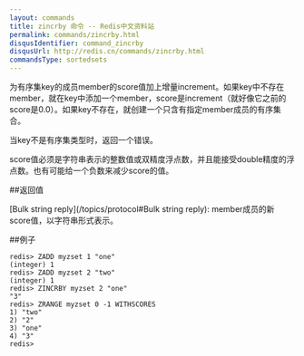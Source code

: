 ```yaml
---
layout: commands
title: zincrby 命令 -- Redis中文资料站
permalink: commands/zincrby.html
disqusIdentifier: command_zincrby
disqusUrl: http://redis.cn/commands/zincrby.html
commandsType: sortedsets
---
```


为有序集key的成员member的score值加上增量increment。如果key中不存在member，就在key中添加一个member，score是increment（就好像它之前的score是0.0）。如果key不存在，就创建一个只含有指定member成员的有序集合。

当key不是有序集类型时，返回一个错误。

score值必须是字符串表示的整数值或双精度浮点数，并且能接受double精度的浮点数。也有可能给一个负数来减少score的值。

##返回值

[Bulk string reply](/topics/protocol#Bulk string reply): member成员的新score值，以字符串形式表示。

##例子

	redis> ZADD myzset 1 "one"
	(integer) 1
	redis> ZADD myzset 2 "two"
	(integer) 1
	redis> ZINCRBY myzset 2 "one"
	"3"
	redis> ZRANGE myzset 0 -1 WITHSCORES
	1) "two"
	2) "2"
	3) "one"
	4) "3"
	redis> 
